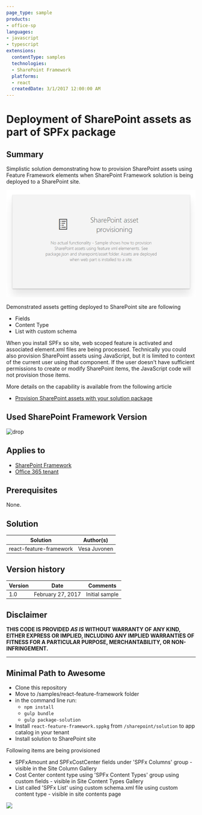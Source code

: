 ```yaml
---
page_type: sample
products:
- office-sp
languages:
- javascript
- typescript
extensions:
  contentType: samples
  technologies:
  - SharePoint Framework
  platforms:
  - react
  createdDate: 3/1/2017 12:00:00 AM
---
```

# Deployment of SharePoint assets as part of SPFx package

## Summary
Simplistic solution demonstrating how to provision SharePoint assets using Feature Framework elements when SharePoint Framework solution is being deployed to a SharePoint site. 

![screenshot](assets/screenshot.png)

Demonstrated assets getting deployed to SharePoint site are following

- Fields
- Content Type
- List with custom schema

When you install SPFx so site, web scoped feature is activated and associated element.xml files are being processed. Technically you could also provision SharePoint assets using JavaScript, but it is limited to context of the current user using that component. If the user doesn't have sufficient permissions to create or modify SharePoint items, the JavaScript code will not provision those items. 

More details on the capability is available from the following article

* [Provision SharePoint assets with your solution package](https://dev.office.com/sharepoint/docs/spfx/toolchain/provision-sharepoint-assets)

## Used SharePoint Framework Version 
![drop](https://img.shields.io/badge/version-GA-green.svg)

## Applies to

* [SharePoint Framework](https://blogs.office.com/2017/02/23/sharepoint-framework-reaches-general-availability-build-and-deploy-engaging-web-parts-today/)
* [Office 365 tenant](https://dev.office.com/sharepoint/docs/spfx/set-up-your-development-environment)

## Prerequisites
 
None.

## Solution

Solution|Author(s)
--------|---------
react-feature-framework | Vesa Juvonen

## Version history

Version|Date|Comments
-------|----|--------
1.0|February 27, 2017|Initial sample

## Disclaimer
**THIS CODE IS PROVIDED *AS IS* WITHOUT WARRANTY OF ANY KIND, EITHER EXPRESS OR IMPLIED, INCLUDING ANY IMPLIED WARRANTIES OF FITNESS FOR A PARTICULAR PURPOSE, MERCHANTABILITY, OR NON-INFRINGEMENT.**

---

## Minimal Path to Awesome

- Clone this repository
- Move to /samples/react-feature-framework folder
- in the command line run:
  - `npm install`
  - `gulp bundle`
  - `gulp package-solution`
- Install `react-feature-framework.sppkg` from `/sharepoint/solution` to app catalog in your tenant
- Install solution to SharePoint site

Following items are being provisioned

- SPFxAmount and SPFxCostCenter fields under 'SPFx Columns' group - visible in the Site Column Gallery
- Cost Center content type using 'SPFx Content Types' group using custom fields - visible in Site Content Types Gallery
- List called 'SPFx List' using custom schema.xml file using custom content type - visible in site contents page

<img src="https://telemetry.sharepointpnp.com/sp-dev-fx-webparts/samples/react-feature-framework" />
